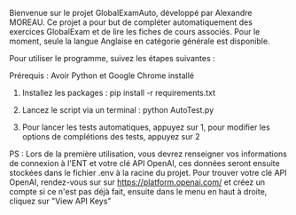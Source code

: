 Bienvenue sur le projet GlobalExamAuto, développé par Alexandre MOREAU. Ce projet a pour but de compléter automatiquement des exercices GlobalExam et de lire les fiches de cours associés. Pour le moment, seule la langue Anglaise en catégorie générale est disponible.

Pour utiliser le programme, suivez les étapes suivantes :

Prérequis : Avoir Python et Google Chrome installé

1. Installez les packages : pip install -r requirements.txt

2. Lancez le script via un terminal : python AutoTest.py

3. Pour lancer les tests automatiques, appuyez sur 1, pour modifier les options de complétions des tests, appuyez sur 2

PS :  Lors de la première utilisation, vous devrez renseigner vos informations de connexion à l'ENT et votre clé API OpenAI, ces données seront ensuite stockées dans le fichier .env à la racine du projet.
Pour trouver votre clé API OpenAI, rendez-vous sur sur https://platform.openai.com/ et créez un compte si ce n'est pas déjà fait, ensuite dans le menu en haut à droite, cliquez sur "View API Keys"

